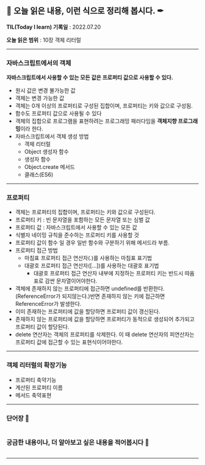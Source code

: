 ## 📕 오늘 읽은 내용, 이런 식으로 정리해 봅시다. ✒

**TIL(Today I learn) 기록일** : 2022.07.20

**오늘 읽은 범위** : 10장 객체 리터럴

---

### 자바스크립트에서의 객체

**자바스크립트에서 사용할 수 있는 모든 값은 프로퍼티 값으로 사용할 수 있다.**

- 원시 값은 변경 불가능한 값
- 객체는 변경 가능한 값
- 객체는 0개 이상의 프로퍼티로 구성된 집합이며, 프로퍼티는 키와 값으로 구성됨.
- 함수도 프로퍼티 값으로 사용될 수 있다
- 객체의 집합으로 프로그램을 표현하려는 프로그래밍 패러다임을 **객체지향 프로그래밍**이라 한다.
- 자바스크립트에서 객체 생성 방법
  - 객체 리터럴
  - Object 생성자 함수
  - 생성자 함수
  - Object.create 메서드
  - 클래스(ES6)

---

### 프로퍼티

- 객체는 프로퍼티의 집합이며, 프로퍼티는 키와 값으로 구성된다.
- 프로퍼티 키 : 빈 문자열을 포함하는 모든 문자열 또는 심벌 값
- 프로퍼티 값 : 자바스크립트에서 사용할 수 있는 모든 값
- 식별자 네이밍 규칙을 준수하는 프로퍼티 키를 사용할 것
- 프로퍼티 값이 함수 일 경우 일반 함수와 구분하기 위해 메서드라 부름.
- 프로퍼티 접근 방법
  - 마침표 프로퍼티 접근 연산자(.)를 사용하는 마침표 표기법
  - 대괄호 프로퍼티 접근 연산자([...])를 사용하는 대괄호 표기법
    - 대괄호 프로퍼티 접근 연산자 내부에 지정하는 프로퍼티 키는 반드시 따옴표로 감싼 문자열이어야한다.
- 객체에 존재하지 않는 프로퍼티에 접근하면 undefined를 반환한다.(ReferenceError가 되지않는다.)반면 존재하지 않는 키에 접근하면 ReferenceError가 발생한다.
- 이미 존재하는 프로퍼티에 값을 할당하면 프로퍼티 값이 갱신된다.
- 존재하지 않는 프로퍼티에 값을 할당하면 프로퍼티가 동적으로 생성되어 추가되고 프로퍼티 값이 할당된다.
- delete 연산자는 객체의 프로퍼티를 삭제한다. 이 때 delete 연산자의 피연산자는 프로퍼티 값에 접근할 수 있는 표현식이어야한다.

---

### 객체 리터럴의 확장기능

- 프로퍼티 축약기능
- 계산된 프로퍼티 이름
- 메서드 축약표현

---

### 단어장 🔖

```

```

### 궁금한 내용이나, 더 알아보고 싶은 내용을 적어봅시다 🤔

```

```

---

